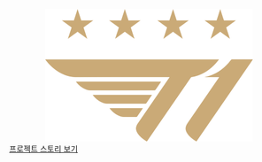 <div align="center">
  <img src="image/footer_logo.png" alt="t1 우승" padding-bottom= "100px" />
</div>
  <a href="https://xii1071.github.io/project/" height="30px" width="40" backgroud="#ff0000"/>프로젝트 스토리 보기</a>
